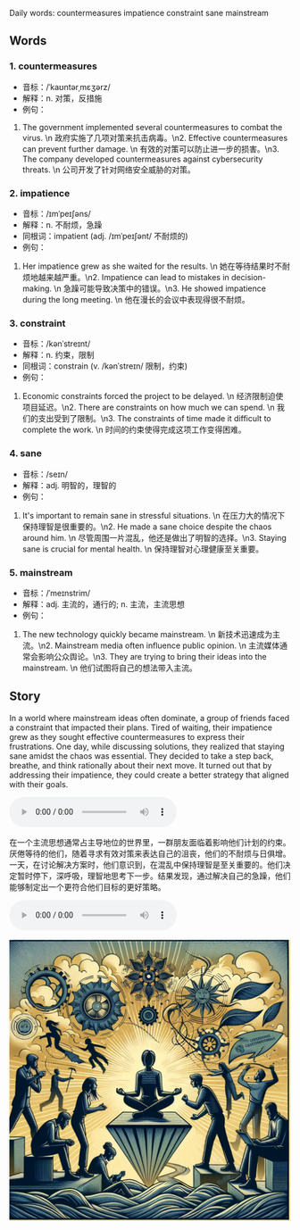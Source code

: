 Daily words: countermeasures impatience constraint sane mainstream

## Words
### 1. countermeasures
- 音标：/ˈkaʊntərˌmɛʒərz/ <span style="cursor: pointer;" onclick="document.getElementById('audio-player-1').play()"><i class="fas fa-volume-up"></i></span>
<audio id="audio-player-1" src="audios/words/countermeasures.mp3" style="display:none;"></audio>
- 解释：n. 对策，反措施
- 例句：
1. The government implemented several countermeasures to combat the virus. \n   政府实施了几项对策来抗击病毒。\n2. Effective countermeasures can prevent further damage. \n   有效的对策可以防止进一步的损害。\n3. The company developed countermeasures against cybersecurity threats. \n   公司开发了针对网络安全威胁的对策。

### 2. impatience
- 音标：/ɪmˈpeɪʃəns/ <span style="cursor: pointer;" onclick="document.getElementById('audio-player-2').play()"><i class="fas fa-volume-up"></i></span>
<audio id="audio-player-2" src="audios/words/impatience.mp3" style="display:none;"></audio>
- 解释：n. 不耐烦，急躁
- 同根词：impatient (adj. /ɪmˈpeɪʃənt/ 不耐烦的)
- 例句：
1. Her impatience grew as she waited for the results. \n   她在等待结果时不耐烦地越来越严重。\n2. Impatience can lead to mistakes in decision-making. \n   急躁可能导致决策中的错误。\n3. He showed impatience during the long meeting. \n   他在漫长的会议中表现得很不耐烦。

### 3. constraint
- 音标：/kənˈstreɪnt/ <span style="cursor: pointer;" onclick="document.getElementById('audio-player-3').play()"><i class="fas fa-volume-up"></i></span>
<audio id="audio-player-3" src="audios/words/constraint.mp3" style="display:none;"></audio>
- 解释：n. 约束，限制
- 同根词：constrain (v. /kənˈstreɪn/ 限制，约束)
- 例句：
1. Economic constraints forced the project to be delayed. \n   经济限制迫使项目延迟。\n2. There are constraints on how much we can spend. \n   我们的支出受到了限制。\n3. The constraints of time made it difficult to complete the work. \n   时间的约束使得完成这项工作变得困难。

### 4. sane
- 音标：/seɪn/ <span style="cursor: pointer;" onclick="document.getElementById('audio-player-4').play()"><i class="fas fa-volume-up"></i></span>
<audio id="audio-player-4" src="audios/words/sane.mp3" style="display:none;"></audio>
- 解释：adj. 明智的，理智的
- 例句：
1. It's important to remain sane in stressful situations. \n   在压力大的情况下保持理智是很重要的。\n2. He made a sane choice despite the chaos around him. \n   尽管周围一片混乱，他还是做出了明智的选择。\n3. Staying sane is crucial for mental health. \n   保持理智对心理健康至关重要。

### 5. mainstream
- 音标：/ˈmeɪnstrim/ <span style="cursor: pointer;" onclick="document.getElementById('audio-player-5').play()"><i class="fas fa-volume-up"></i></span>
<audio id="audio-player-5" src="audios/words/mainstream.mp3" style="display:none;"></audio>
- 解释：adj. 主流的，通行的; n. 主流，主流思想
- 例句：
1. The new technology quickly became mainstream. \n   新技术迅速成为主流。\n2. Mainstream media often influence public opinion. \n   主流媒体通常会影响公众舆论。\n3. They are trying to bring their ideas into the mainstream. \n   他们试图将自己的想法带入主流。

## Story
In a world where mainstream ideas often dominate, a group of friends faced a constraint that impacted their plans. Tired of waiting, their impatience grew as they sought effective countermeasures to express their frustrations. One day, while discussing solutions, they realized that staying sane amidst the chaos was essential. They decided to take a step back, breathe, and think rationally about their next move. It turned out that by addressing their impatience, they could create a better strategy that aligned with their goals.

<audio controls>
  <source src="https://files.dwong.top/2024-09-13-english.mp3" type="audio/mpeg">
  你的浏览器不支持音频元素。
</audio>
  

在一个主流思想通常占主导地位的世界里，一群朋友面临着影响他们计划的约束。厌倦等待的他们，随着寻求有效对策来表达自己的沮丧，他们的不耐烦与日俱增。一天，在讨论解决方案时，他们意识到，在混乱中保持理智是至关重要的。他们决定暂时停下，深呼吸，理智地思考下一步。结果发现，通过解决自己的急躁，他们能够制定出一个更符合他们目标的更好策略。

<audio controls>
  <source src="https://files.dwong.top/2024-09-13-chinese.mp3" type="audio/mpeg">
  你的浏览器不支持音频元素。
</audio>
  

![story](./images/2024-09-13.png)

